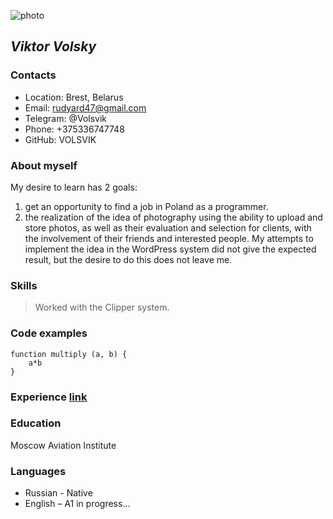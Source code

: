 ![photo](https://avatars.githubusercontent.com/u/118456897?v=4)
## *Viktor Volsky*
### **Contacts**
* Location: Brest, Belarus
* Email: rudyard47@gmail.com
* Telegram: @Volsvik
* Phone: +375336747748
* GitHub: VOLSVIK
### **About myself**
My desire to learn has 2 goals:
1.  get an opportunity to find a job in Poland as a programmer.
2.  the realization of the idea of photography using the ability to upload and store photos, as well as their evaluation and selection for clients, with the involvement of their friends and interested people. My attempts to implement the idea in the WordPress system did not give the expected result, but the desire to do this does not leave me.
### **Skills**
>Worked with the Clipper system.
### **Code examples**
```
function multiply (a, b) {
    a*b
}
```
### **Experience** [link](https://VOLSVIK.github.io/rsschool-cv/cv)
### **Education** 
Moscow Aviation Institute
### **Languages**
- Russian - Native
- English – A1 in progress…

